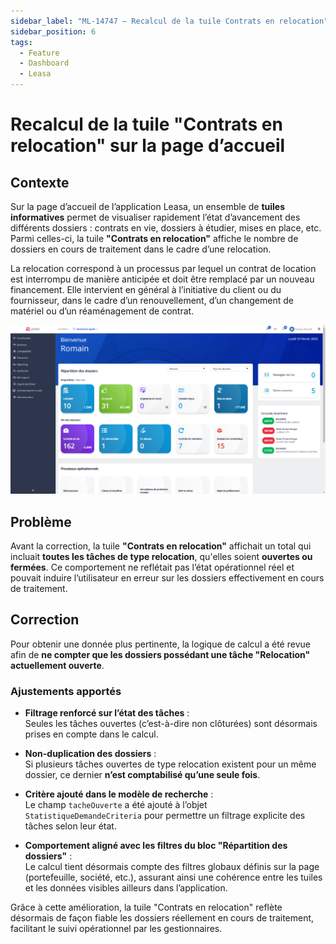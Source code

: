 ```yaml
---
sidebar_label: "ML-14747 – Recalcul de la tuile Contrats en relocation"
sidebar_position: 6
tags:
  - Feature
  - Dashboard
  - Leasa
---
```


# Recalcul de la tuile "Contrats en relocation" sur la page d’accueil

## Contexte

Sur la page d’accueil de l’application Leasa, un ensemble de **tuiles informatives** permet de visualiser rapidement l’état d’avancement des différents dossiers : contrats en vie, dossiers à étudier, mises en place, etc. Parmi celles-ci, la tuile **"Contrats en relocation"** affiche le nombre de dossiers en cours de traitement dans le cadre d’une relocation.

La relocation correspond à un processus par lequel un contrat de location est interrompu de manière anticipée et doit être remplacé par un nouveau financement. Elle intervient en général à l’initiative du client ou du fournisseur, dans le cadre d’un renouvellement, d’un changement de matériel ou d’un réaménagement de contrat.

![Capture de la tuile Contrats en relocation](ml_14747.png)

## Problème

Avant la correction, la tuile **"Contrats en relocation"** affichait un total qui incluait **toutes les tâches de type relocation**, qu'elles soient **ouvertes ou fermées**. Ce comportement ne reflétait pas l’état opérationnel réel et pouvait induire l’utilisateur en erreur sur les dossiers effectivement en cours de traitement.

## Correction

Pour obtenir une donnée plus pertinente, la logique de calcul a été revue afin de **ne compter que les dossiers possédant une tâche "Relocation" actuellement ouverte**.

### Ajustements apportés

- **Filtrage renforcé sur l’état des tâches** :  
  Seules les tâches ouvertes (c’est-à-dire non clôturées) sont désormais prises en compte dans le calcul.

- **Non-duplication des dossiers** :  
  Si plusieurs tâches ouvertes de type relocation existent pour un même dossier, ce dernier **n’est comptabilisé qu’une seule fois**.

- **Critère ajouté dans le modèle de recherche** :  
  Le champ `tacheOuverte` a été ajouté à l’objet `StatistiqueDemandeCriteria` pour permettre un filtrage explicite des tâches selon leur état.

- **Comportement aligné avec les filtres du bloc "Répartition des dossiers"** :  
  Le calcul tient désormais compte des filtres globaux définis sur la page (portefeuille, société, etc.), assurant ainsi une cohérence entre les tuiles et les données visibles ailleurs dans l’application.

Grâce à cette amélioration, la tuile "Contrats en relocation" reflète désormais de façon fiable les dossiers réellement en cours de traitement, facilitant le suivi opérationnel par les gestionnaires.
